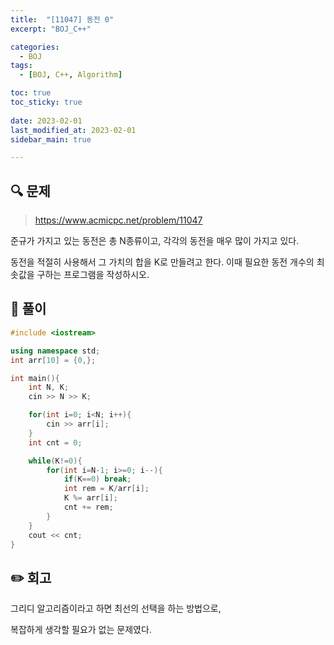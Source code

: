 ```yaml
---
title:  "[11047] 동전 0"
excerpt: "BOJ_C++"

categories:
  - BOJ
tags:
  - [BOJ, C++, Algorithm]

toc: true
toc_sticky: true
 
date: 2023-02-01
last_modified_at: 2023-02-01
sidebar_main: true

---
```

<!--
문제 🔍
풀이 🎯 ⭕ ❌
주의할 점 🚨
짚고갈 점 ✏️
기타 🔥🌝🪐🔔
-->
## 🔍 문제
> <https://www.acmicpc.net/problem/11047>
<div class="notice" markdown="1">
준규가 가지고 있는 동전은 총 N종류이고, 각각의 동전을 매우 많이 가지고 있다.

동전을 적절히 사용해서 그 가치의 합을 K로 만들려고 한다. 이때 필요한 동전 개수의 최솟값을 구하는 프로그램을 작성하시오.
</div>

## 🎯 풀이
```cpp
#include <iostream>

using namespace std;
int arr[10] = {0,};

int main(){
    int N, K;
    cin >> N >> K;

    for(int i=0; i<N; i++){
        cin >> arr[i];
    }
    int cnt = 0;

    while(K!=0){
        for(int i=N-1; i>=0; i--){
            if(K==0) break;
            int rem = K/arr[i];
            K %= arr[i];
            cnt += rem;
        }
    }
    cout << cnt;
}
```
## ✏️ 회고
그리디 알고리즘이라고 하면 최선의 선택을 하는 방법으로,

복잡하게 생각할 필요가 없는 문제였다.

